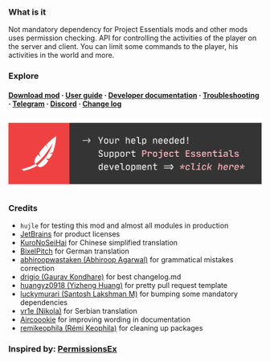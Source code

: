 ### What is it

Not mandatory dependency for Project Essentials mods and other mods uses permission checking. API for controlling the activities of the player on the server and client. You can limit some commands to the player, his activities in the world and more.

### Explore

#### [Download mod](https://github.com/ProjectEssentials/ProjectEssentials-Permissions/releases/download/2.0.0+MC-1.14.4/Project.Essentials.Permissions-2.0.0+MC-1.14.4.jar) · [User guide](https://mairwunnx.gitbook.io/project-essentials/project-essentials-permissions#how-to-install) · [Developer documentation](https://mairwunnx.gitbook.io/project-essentials/project-essentials-permissions#api-in-using) · [Troubleshooting](https://github.com/ProjectEssentials/ProjectEssentials-Permissions/issues/new/choose) · [Telegram](https://t.me/minecraftforge) · [Discord](https://discord.gg/VU9XZAt) · [Change log](https://github.com/ProjectEssentials/ProjectEssentials-Permissions/blob/master/changelog.md)

[![](https://github.com/ProjectEssentials/ProjectEssentials-Assets/raw/ASSETS-20-Q2/assets/common/support.png)](https://gist.github.com/MairwunNx/fda95062618db6880ef8ee06e1bba54f)

### Credits

- `hujle` for testing this mod and almost all modules in production
- [JetBrains](https://www.jetbrains.com/) for product licenses
- [KuroNoSeiHai](https://github.com/KuroNoSeiHai) for Chinese simplified translation
- [BixelPitch](https://github.com/BixelPitch) for German translation
- [abhiroopwastaken (Abhiroop Agarwal)](https://github.com/abhiroopwastaken) for grammatical mistakes correction
- [drigio (Gaurav Kondhare)](https://github.com/drigio) for best changelog.md
- [huangyz0918 (Yizheng Huang)](https://github.com/huangyz0918) for pretty pull request template
- [luckymurari (Santosh Lakshman M)](https://github.com/luckymurari) for bumping some mandatory dependencies
- [vr1e (Nikola)](https://github.com/vr1e) for Serbian translation
- [Aircoookie](https://github.com/Aircoookie) for improving wording in documentation
- [remikeophila (Rémi Keophila)](https://github.com/remikeophila) for cleaning up packages

### Inspired by: [PermissionsEx](https://github.com/PEXPlugins/PermissionsEx)
